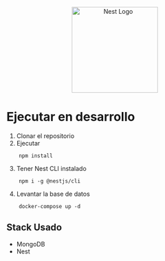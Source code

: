 <p align="center">
  <a href="http://nestjs.com/" target="blank"><img src="https://nestjs.com/img/logo-small.svg" width="200" alt="Nest Logo" /></a>
</p>


# Ejecutar en desarrollo

1. Clonar el repositorio
2. Ejecutar
```
    npm install
```
3. Tener Nest CLI instalado
```
    npm i -g @nestjs/cli
```
4. Levantar la base de datos
```
    docker-compose up -d
```

## Stack Usado
 * MongoDB
 * Nest